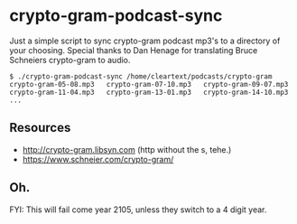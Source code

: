 # crypto-gram-podcast-sync

Just a simple script to sync crypto-gram podcast mp3's to a directory of your choosing. Special thanks to Dan Henage for translating Bruce Schneiers crypto-gram to audio.

```
$ ./crypto-gram-podcast-sync /home/cleartext/podcasts/crypto-gram
crypto-gram-05-08.mp3   crypto-gram-07-10.mp3   crypto-gram-09-07.mp3   crypto-gram-11-04.mp3   crypto-gram-13-01.mp3   crypto-gram-14-10.mp3 ...
```

## Resources

- http://crypto-gram.libsyn.com (http without the s, tehe.)
- https://www.schneier.com/crypto-gram/

## Oh.

FYI: This will fail come year 2105, unless they switch to a 4 digit year.
